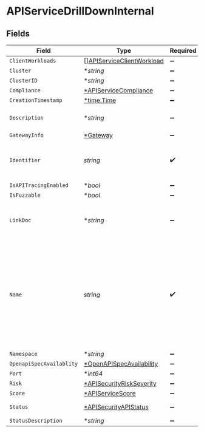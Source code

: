 # APIServiceDrillDownInternal


## Fields

| Field                                                                                                                                                             | Type                                                                                                                                                              | Required                                                                                                                                                          | Description                                                                                                                                                       |
| ----------------------------------------------------------------------------------------------------------------------------------------------------------------- | ----------------------------------------------------------------------------------------------------------------------------------------------------------------- | ----------------------------------------------------------------------------------------------------------------------------------------------------------------- | ----------------------------------------------------------------------------------------------------------------------------------------------------------------- |
| `ClientWorkloads`                                                                                                                                                 | [][APIServiceClientWorkload](../../models/shared/apiserviceclientworkload.md)                                                                                     | :heavy_minus_sign:                                                                                                                                                | N/A                                                                                                                                                               |
| `Cluster`                                                                                                                                                         | **string*                                                                                                                                                         | :heavy_minus_sign:                                                                                                                                                | N/A                                                                                                                                                               |
| `ClusterID`                                                                                                                                                       | **string*                                                                                                                                                         | :heavy_minus_sign:                                                                                                                                                | N/A                                                                                                                                                               |
| `Compliance`                                                                                                                                                      | [*APIServiceCompliance](../../models/shared/apiservicecompliance.md)                                                                                              | :heavy_minus_sign:                                                                                                                                                | N/A                                                                                                                                                               |
| `CreationTimestamp`                                                                                                                                               | [*time.Time](https://pkg.go.dev/time#Time)                                                                                                                        | :heavy_minus_sign:                                                                                                                                                | N/A                                                                                                                                                               |
| `Description`                                                                                                                                                     | **string*                                                                                                                                                         | :heavy_minus_sign:                                                                                                                                                | Textual description of the Service                                                                                                                                |
| `GatewayInfo`                                                                                                                                                     | [*Gateway](../../models/shared/gateway.md)                                                                                                                        | :heavy_minus_sign:                                                                                                                                                | N/A                                                                                                                                                               |
| `Identifier`                                                                                                                                                      | *string*                                                                                                                                                          | :heavy_check_mark:                                                                                                                                                | Unique identifier of the subject API as assigned by Crankshaft                                                                                                    |
| `IsAPITracingEnabled`                                                                                                                                             | **bool*                                                                                                                                                           | :heavy_minus_sign:                                                                                                                                                | N/A                                                                                                                                                               |
| `IsFuzzable`                                                                                                                                                      | **bool*                                                                                                                                                           | :heavy_minus_sign:                                                                                                                                                | N/A                                                                                                                                                               |
| `LinkDoc`                                                                                                                                                         | **string*                                                                                                                                                         | :heavy_minus_sign:                                                                                                                                                | Location of the documentation. This can be an URL for example                                                                                                     |
| `Name`                                                                                                                                                            | *string*                                                                                                                                                          | :heavy_check_mark:                                                                                                                                                | API name, usually an FQDN as determined by crankshaft, it can be logical or can correspond to one of the endpoints where the API is reachable, i.e. api.webex.com |
| `Namespace`                                                                                                                                                       | **string*                                                                                                                                                         | :heavy_minus_sign:                                                                                                                                                | N/A                                                                                                                                                               |
| `OpenapiSpecAvailablity`                                                                                                                                          | [*OpenAPISpecAvailability](../../models/shared/openapispecavailability.md)                                                                                        | :heavy_minus_sign:                                                                                                                                                | N/A                                                                                                                                                               |
| `Port`                                                                                                                                                            | **int64*                                                                                                                                                          | :heavy_minus_sign:                                                                                                                                                | N/A                                                                                                                                                               |
| `Risk`                                                                                                                                                            | [*APISecurityRiskSeverity](../../models/shared/apisecurityriskseverity.md)                                                                                        | :heavy_minus_sign:                                                                                                                                                | An `enum`eration.                                                                                                                                                 |
| `Score`                                                                                                                                                           | [*APIServiceScore](../../models/shared/apiservicescore.md)                                                                                                        | :heavy_minus_sign:                                                                                                                                                | N/A                                                                                                                                                               |
| `Status`                                                                                                                                                          | [*APISecurityAPIStatus](../../models/shared/apisecurityapistatus.md)                                                                                              | :heavy_minus_sign:                                                                                                                                                | Api status enumeration.                                                                                                                                           |
| `StatusDescription`                                                                                                                                               | **string*                                                                                                                                                         | :heavy_minus_sign:                                                                                                                                                | N/A                                                                                                                                                               |